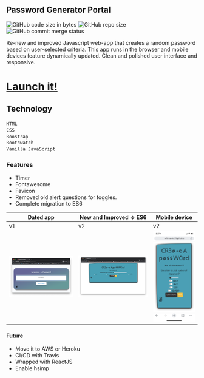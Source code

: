 ## Password Generator Portal

![GitHub code size in bytes](https://img.shields.io/github/languages/code-size/lfernandez79/pwdGenerator)
![GitHub repo size](https://img.shields.io/github/repo-size/lfernandez79/pwdGenerator?color=orange&logo=javascript)
![GitHub commit merge status](https://img.shields.io/github/commit-status/lfernandez79/pwdGenerator/master/d65997ca00043d42e1fb834c57fa22cde8b9e339)

Re-new and improved Javascript web-app that creates a random password based on user-selected criteria. This app runs in the browser and mobile devices feature dynamically updated. Clean and polished user interface and responsive. 

# [Launch it!](https://lfernandez79.github.io/pwdGenerator/)

## Technology

```sh
HTML
CSS
Boostrap
Bootswatch
Vanilla JavaScript
```
### Features 
* Timer
* Fontawesome
* Favicon
* Removed old alert questions for toggles.
* Complete migration to ES6

| Dated app    | New and Improved => ES6 | Mobile device |
| -------------| ------------------------|---------------|
| v1           | v2                      | v2            |
| <img src="./image/PG.png" width="350"> | <img src="./image/PG2.png" width="350">| <img src="./image/PGmobile.png" width="200">


#### Future
* Move it to AWS or Heroku
* CI/CD with Travis
* Wrapped with ReactJS
* Enable hsimp
